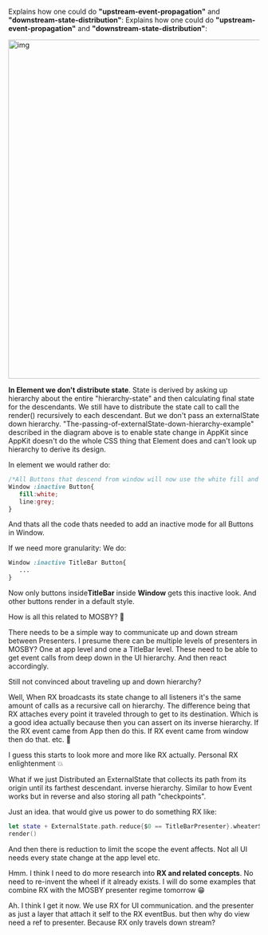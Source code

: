 Explains how one could do **"upstream-event-propagation"** and **"downstream-state-distribution"**:<!--more--> 
Explains how one could do **"upstream-event-propagation"** and **"downstream-state-distribution"**:

<img width="680" alt="img" src="https://cdn.jsdelivr.net/gh/stylekit/img/event_and_state_diagram.svg">

**In Element we don't distribute state**. State is derived by asking up hierarchy about the entire "hierarchy-state" and then calculating final state for the descendants.  We still have to distribute the state call to call the render() recursively to each descendant. But we don't pass an externalState down hierarchy. "The-passing-of-externalState-down-hierarchy-example" described in the diagram above is to enable state change in AppKit since AppKit doesn't do the whole CSS thing that Element does and can't look up hierarchy to derive its design.

In element we would rather do:
```css
/*All Buttons that descend from window will now use the white fill and grey line when window is set to inactive*/
Window :inactive Button{
   fill:white;
   line:grey;
}
```

And thats all the code thats needed to add an inactive mode for all Buttons in Window. 

If we need more granularity: We do: 

```css
Window :inactive TitleBar Button{
   ...
}
```

Now only buttons inside**TitleBar** inside **Window** gets this inactive look. 
And other buttons render in a default style.


How is all this related to MOSBY? 🤔

There needs to be a simple way to communicate up and down stream between Presenters. I presume there can be multiple levels of presenters in MOSBY? One at app level and one a TitleBar level. These need to be able to get event calls from deep down in the UI hierarchy. And then react accordingly. 


Still not convinced about traveling up and down hierarchy?

Well, When RX broadcasts its state change to all listeners it's the same amount of calls as a recursive call on hierarchy. The difference being that RX attaches every point it traveled through to get to its destination. Which is a good idea actually because then you can assert on its inverse hierarchy. If the RX event came from App then do this. If RX event came from window then do that. etc. 🤔

I guess this starts to look more and more like RX actually. Personal RX enlightenment 💥 

What if we just Distributed an ExternalState that collects its path from its origin until its farthest descendant. inverse hierarchy. Similar to how Event works but in reverse and also storing all path "checkpoints". 

Just an idea. that would give us power to do something RX like: 

```swift
let state + ExternalState.path.reduce{$0 == TitleBarPresenter}.wheaterState+ ExternalState.path.reduce{$0 == AppPresenter}.locationState + internalState
render()
```

And then there is reduction to limit the scope the event affects. Not all UI needs every state change at the app level etc. 

Hmm. I think I need to do more research into **RX and related concepts**. No need to re-invent the wheel if it already exists. I will do some examples that combine RX with the MOSBY presenter regime tomorrow  😁 

Ah. I think I get it now. We use RX for UI communication. and the presenter as just a layer that attach it self to the RX eventBus. but then why do view need a ref to presenter. Because RX only travels down stream?  